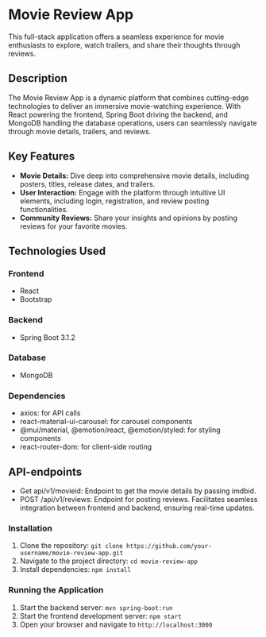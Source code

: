 # Movie Review App

This full-stack application offers a seamless experience for movie enthusiasts to explore, watch trailers, and share their thoughts through reviews.

## Description

The Movie Review App is a dynamic platform that combines cutting-edge technologies to deliver an immersive movie-watching experience. With React powering the frontend, Spring Boot driving the backend, and MongoDB handling the database operations, users can seamlessly navigate through movie details, trailers, and reviews.

## Key Features

- **Movie Details:** Dive deep into comprehensive movie details, including posters, titles, release dates, and trailers.
- **User Interaction:** Engage with the platform through intuitive UI elements, including login, registration, and review posting functionalities.
- **Community Reviews:** Share your insights and opinions by posting reviews for your favorite movies.

## Technologies Used

### Frontend
- React
- Bootstrap
### Backend
- Spring Boot 3.1.2

### Database
- MongoDB

### Dependencies

- axios: for API calls
- react-material-ui-carousel: for carousel components
- @mui/material, @emotion/react, @emotion/styled: for styling components
- react-router-dom: for client-side routing

## API-endpoints 
- Get api/v1/movieid: Endpoint to get the movie details by passing imdbid.
- POST /api/v1/reviews: Endpoint for posting reviews. Facilitates seamless integration between frontend and backend, ensuring real-time updates.

### Installation

1. Clone the repository: `git clone https://github.com/your-username/movie-review-app.git`
2. Navigate to the project directory: `cd movie-review-app`
3. Install dependencies: `npm install`

### Running the Application

1. Start the backend server: `mvn spring-boot:run`
2. Start the frontend development server: `npm start`
3. Open your browser and navigate to `http://localhost:3000`


